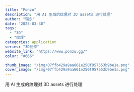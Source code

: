 ```yaml
---
title: "Ponzu"
description: "用 AI 生成的纹理对 3D assets 进行处理"
author: "瑞东"
date: "2023-03-30"
tags:
  - "3D"
  - "纹理"
categories: application
series: "3D创作"
website_link: "https://www.ponzu.gg/"
color: "#666"

thumb_image: "/img/07ffb429a9aa661e250f957553b9be1a.png"
cover_image: "/img/07ffb429a9aa661e250f957553b9be1a.png"
---
```


用 AI 生成的纹理对 3D assets 进行处理
